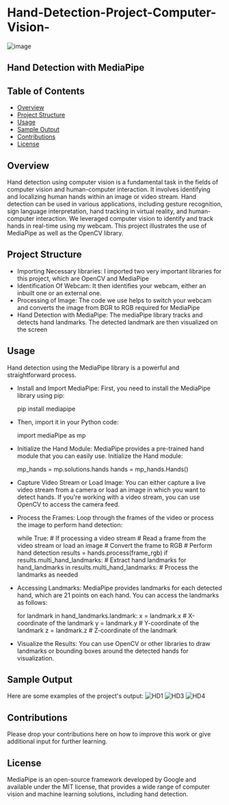 # Hand-Detection-Project-Computer-Vision-

![image](https://github.com/dapzwalt/Hand-Detection-Project-Computer-Vision-/assets/125368548/83f84c11-41a0-41b1-986e-d712a63dee7a)

## Hand Detection with MediaPipe

## Table of Contents
- [Overview](#overview)
- [Project Structure](#project-structure)
- [Usage](#usage)
- [Sample Output](sample-output)
- [Contributions](#contributions)
- [License](#license)

## Overview
Hand detection using computer vision is a fundamental task in the fields of computer vision and human-computer interaction. It involves identifying and localizing human hands 
within an image or video stream. Hand detection can be used in various applications, including gesture recognition, sign language interpretation, hand tracking in virtual reality,
and human-computer interaction. We leveraged computer vision to identify and track hands in real-time using my webcam. This project illustrates the use of MediaPipe as well as the OpenCV library.

## Project Structure
- Importing Necessary libraries: I imported two very important libraries for this project, which are OpenCV and MediaPipe
- Identification Of Webcam: It then identifies your webcam, either an inbuilt one or an external one.
- Processing of Image: The code we use helps to switch your webcam and converts the image from BGR to RGB required for MediaPipe
- Hand Detection with MediaPipe: The mediaPipe library tracks and detects hand landmarks. The detected landmark are then visualized on the screen

## Usage
 Hand detection using the MediaPipe library is a powerful and straightforward process.

- Install and Import MediaPipe: First, you need to install the MediaPipe library using pip:

  pip install mediapipe

- Then, import it in your Python code:

  import mediaPipe as mp

- Initialize the Hand Module: MediaPipe provides a pre-trained hand module that you can easily use. Initialize the Hand module:

  mp_hands = mp.solutions.hands
  hands = mp_hands.Hands()

- Capture Video Stream or Load Image: You can either capture a live video stream from a camera or load an image in which you want to detect hands. If you're working with a video stream, you can use OpenCV to access the camera feed.

- Process the Frames: Loop through the frames of the video or process the image to perform hand detection:

     while True:  # If processing a video stream
         # Read a frame from the video stream or load an image
         # Convert the frame to RGB
         # Perform hand detection
         results = hands.process(frame_rgb)
         if results.multi_hand_landmarks:
             # Extract hand landmarks
             for hand_landmarks in results.multi_hand_landmarks:
                 # Process the landmarks as needed

- Accessing Landmarks: MediaPipe provides landmarks for each detected hand, which are 21 points on each hand. You can access the landmarks as follows:

  for landmark in hand_landmarks.landmark:
    x = landmark.x  # X-coordinate of the landmark
    y = landmark.y  # Y-coordinate of the landmark
    z = landmark.z  # Z-coordinate of the landmark


- Visualize the Results: You can use OpenCV or other libraries to draw landmarks or bounding boxes around the detected hands for visualization.






## Sample Output
Here are some examples of the project's output:
![HD1](https://github.com/dapzwalt/Hand-Detection-Project-Computer-Vision-/assets/125368548/c5c2f26c-84b8-47a7-bdad-a305782b4e53)
![HD3](https://github.com/dapzwalt/Hand-Detection-Project-Computer-Vision-/assets/125368548/e5576ce6-21dc-49bf-a27a-4aaa74f76d7a)
![HD4](https://github.com/dapzwalt/Hand-Detection-Project-Computer-Vision-/assets/125368548/f7d61a21-0a86-48d1-8625-0e7f26b3ffcc)

## Contributions
Please drop your contributions here on how to improve this work or give additional input for further learning.




## License
MediaPipe is an open-source framework developed by Google and available under the MIT license, that provides a wide range of computer vision and machine learning solutions, including hand detection. 



